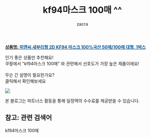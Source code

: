 ﻿---
layout: post
title:  "kf94마스크 100매 ^^"
author: zacra
categories: [ 아이템 ]
tags: [kf94마스크 100매]
image: https://static.coupangcdn.com/image/vendor_inventory/33d7/4fb2bedeb0b4a97fe38afa8b5f0427e688f0c164e7a66fd879d04e4a8c91.jpg 
description: "쿠팡에서 kf94마스크 100매 관련 키워드로 가장 고객 선호도가 높은 제품이랍니다."
rating: 4.5
---

<a href="https://link.coupang.com/re/AFFSDP?lptag=AF8407795&pageKey=2323103625&itemId=4013178265&vendorItemId=71997308874&traceid=V0-153-b9c496bfba36bc47"><b>상품명: <font color='#01579B'>피앤씨 새부리형 2D KF94 마스크 100%국산 50매/100매 대형, 1박스</font></b></a>

인기 좋은 상품만 추천해요!<br/>
쿠팡에서 "kf94마스크 100매" 와 관련해서 선호도가 가장 높은 제품이에요!<br/><br/>
무슨 긴 설명이 필요한가요?  
클릭해서 확인해보세요


<a href="https://link.coupang.com/re/AFFSDP?lptag=AF8407795&pageKey=2323103625&itemId=4013178265&vendorItemId=71997308874&traceid=V0-153-b9c496bfba36bc47"><img src="https://thumbnail10.coupangcdn.com/thumbnails/remote/q89/image/vendor_inventory/2774/565c2ff2b5062e8c9d630993590f30a48f0ac0af1f033b8d98fe201a336a.jpg"></a> 

본 블로그는 파트너스 활동을 통해 일정액의 수수료를 제공받을 수 있습니다.

## 참고: 관련 검색어    
kf94마스크 100매